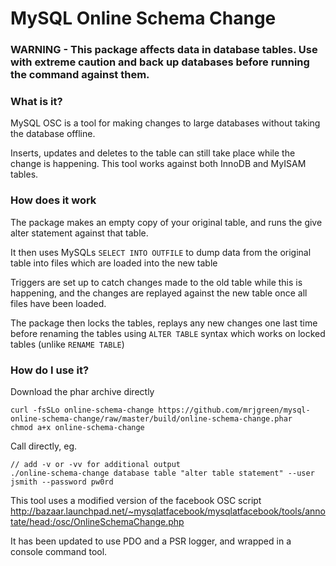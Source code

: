 MySQL Online Schema Change
=======

### WARNING - This package affects data in database tables. Use with extreme caution and back up databases before running the command against them.

### What is it?
MySQL OSC is a tool for making changes to large databases without taking the database offline.

Inserts, updates and deletes to the table can still take place while the change is happening. This tool works against both InnoDB and MyISAM tables.


### How does it work
The package makes an empty copy of your original table, and runs the give alter statement against that table.

It then uses MySQLs `SELECT INTO OUTFILE` to dump data from the original table into files which are loaded into the new table

Triggers are set up to catch changes made to the old table while this is happening, and the changes are replayed against the new table
once all files have been loaded.

The package then locks the tables, replays any new changes one last time before renaming the tables using `ALTER TABLE` syntax which works on locked tables (unlike `RENAME TABLE`)

### How do I use it?

Download the phar archive directly

    curl -fsSLo online-schema-change https://github.com/mrjgreen/mysql-online-schema-change/raw/master/build/online-schema-change.phar
    chmod a+x online-schema-change


Call directly, eg.

    // add -v or -vv for additional output
    ./online-schema-change database table "alter table statement" --user jsmith --password pw0rd


This tool uses a modified version of the facebook OSC script http://bazaar.launchpad.net/~mysqlatfacebook/mysqlatfacebook/tools/annotate/head:/osc/OnlineSchemaChange.php

It has been updated to use PDO and a PSR logger, and wrapped in a console command tool.
